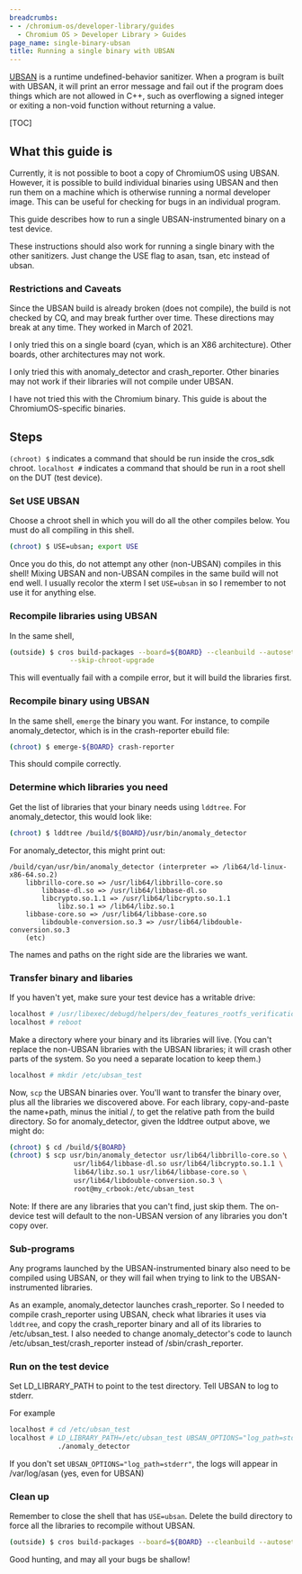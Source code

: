```yaml
---
breadcrumbs:
- - /chromium-os/developer-library/guides
  - Chromium OS > Developer Library > Guides
page_name: single-binary-ubsan
title: Running a single binary with UBSAN
---
```


[UBSAN](https://clang.llvm.org/docs/UndefinedBehaviorSanitizer.html) is a
runtime undefined-behavior sanitizer. When a program is built with UBSAN, it
will print an error message and fail out if the program does things which are
not allowed in C++, such as overflowing a signed integer or exiting a non-void
function without returning a value.

[TOC]

## What this guide is

Currently, it is not possible to boot a copy of ChromiumOS using UBSAN.
However, it is possible to build individual binaries using UBSAN and then run
them on a machine which is otherwise running a normal developer image. This can
be useful for checking for bugs in an individual program.

This guide describes how to run a single UBSAN-instrumented binary on a test
device.

These instructions should also work for running a single binary with the other
sanitizers. Just change the USE flag to asan, tsan, etc instead of ubsan.

### Restrictions and Caveats

Since the UBSAN build is already broken (does not compile), the build is not
checked by CQ, and may break further over time. These directions may break at
any time. They worked in March of 2021.

I only tried this on a single board (cyan, which is an X86 architecture). Other
boards, other architectures may not work.

I only tried this with anomaly_detector and crash_reporter. Other binaries may
not work if their libraries will not compile under UBSAN.

I have not tried this with the Chromium binary. This guide is about the
ChromiumOS-specific binaries.


## Steps

`(chroot) $` indicates a command that should be run inside the cros_sdk chroot.
 `localhost #` indicates a command that should be run in a root shell on the DUT
 (test device).

### Set USE UBSAN

Choose a chroot shell in which you will do all the other compiles below. You
must do all compiling in this shell.

```bash
(chroot) $ USE=ubsan; export USE
```

Once you do this, do not attempt any other (non-UBSAN) compiles in this shell!
Mixing UBSAN and non-UBSAN compiles in the same build will not end well. I
usually recolor the xterm I set `USE=ubsan` in so I remember to not use it for
anything else.

### Recompile libraries using UBSAN

In the same shell,

```bash
(outside) $ cros build-packages --board=${BOARD} --cleanbuild --autosetgov \
               --skip-chroot-upgrade
```

This will eventually fail with a compile error, but it will build the libraries
first.

### Recompile binary using UBSAN

In the same shell, `emerge` the binary you want. For instance, to compile
anomaly_detector, which is in the crash-reporter ebuild file:

```bash
(chroot) $ emerge-${BOARD} crash-reporter
```

This should compile correctly.

### Determine which libraries you need

Get the list of libraries that your binary needs using `lddtree`. For
anomaly_detector, this would look like:

```bash
(chroot) $ lddtree /build/${BOARD}/usr/bin/anomaly_detector
```

For anomaly_detector, this might print out:

```
/build/cyan/usr/bin/anomaly_detector (interpreter => /lib64/ld-linux-x86-64.so.2)
    libbrillo-core.so => /usr/lib64/libbrillo-core.so
        libbase-dl.so => /usr/lib64/libbase-dl.so
        libcrypto.so.1.1 => /usr/lib64/libcrypto.so.1.1
            libz.so.1 => /lib64/libz.so.1
    libbase-core.so => /usr/lib64/libbase-core.so
        libdouble-conversion.so.3 => /usr/lib64/libdouble-conversion.so.3
    (etc)
```

The names and paths on the right side are the libraries we want.

### Transfer binary and libaries

If you haven't yet, make sure your test device has a writable drive:

```bash
localhost # /usr/libexec/debugd/helpers/dev_features_rootfs_verification
localhost # reboot
```

Make a directory where your binary and its libraries will live. (You can't
replace the non-UBSAN libraries with the UBSAN libraries; it will crash other
parts of the system. So you need a separate location to keep them.)

```bash
localhost # mkdir /etc/ubsan_test
```

Now, `scp` the UBSAN binaries over. You'll want to transfer the binary over,
plus all the libraries we discovered above. For each library, copy-and-paste
the name+path, minus the initial /, to get the relative path from the build
directory. So for anomaly_detector, given the lddtree output above, we might do:

```bash
(chroot) $ cd /build/${BOARD}
(chroot) $ scp usr/bin/anomaly_detector usr/lib64/libbrillo-core.so \
                usr/lib64/libbase-dl.so usr/lib64/libcrypto.so.1.1 \
                lib64/libz.so.1 usr/lib64/libbase-core.so \
                usr/lib64/libdouble-conversion.so.3 \
                root@my_crbook:/etc/ubsan_test
```

Note: If there are any libraries that you can't find, just skip them. The on-
device test will default to the non-UBSAN version of any libraries you don't
copy over.

### Sub-programs

Any programs launched by the UBSAN-instrumented binary also need to be compiled
using UBSAN, or they will fail when trying to link to the UBSAN-instrumented
libraries.

As an example, anomaly_detector launches crash_reporter. So I needed to compile
crash_reporter using UBSAN, check what libraries it uses via `lddtree`, and
copy the crash_reporter binary and all of its libraries to /etc/ubsan_test. I
also needed to change anomaly_detector's code to launch
/etc/ubsan_test/crash_reporter instead of /sbin/crash_reporter.

### Run on the test device

Set LD_LIBRARY_PATH to point to the test directory. Tell UBSAN to log to
stderr.

For example

```bash
localhost # cd /etc/ubsan_test
localhost # LD_LIBRARY_PATH=/etc/ubsan_test UBSAN_OPTIONS="log_path=stderr" \
            ./anomaly_detector
```

If you don't set `UBSAN_OPTIONS="log_path=stderr"`, the logs will appear in
/var/log/asan (yes, even for UBSAN)

### Clean up

Remember to close the shell that has `USE=ubsan`. Delete the build directory
to force all the libraries to recompile without UBSAN.

```bash
(outside) $ cros build-packages --board=${BOARD} --cleanbuild --autosetgov
```

Good hunting, and may all your bugs be shallow!
